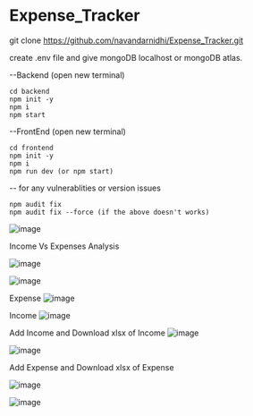 # Expense_Tracker

git clone https://github.com/navandarnidhi/Expense_Tracker.git

create .env file and give mongoDB localhost or mongoDB atlas.

--Backend (open new terminal)

    cd backend
    npm init -y
    npm i
    npm start

--FrontEnd (open new terminal)

    cd frontend
    npm init -y
    npm i
    npm run dev (or npm start)

-- for any vulnerablities or version issues

    npm audit fix
    npm audit fix --force (if the above doesn't works)



![image](https://github.com/user-attachments/assets/b3095fd7-87dd-40c0-8b7f-e2869acdeece)

Income Vs Expenses Analysis

![image](https://github.com/user-attachments/assets/36854112-6b06-4064-b435-0bf7f3ece129)

![image](https://github.com/user-attachments/assets/0f1f40a2-4554-48aa-8f21-e54e1bcda01e)

Expense
![image](https://github.com/user-attachments/assets/59aa1bda-27e4-43b0-b404-43c85e38593e)

Income
![image](https://github.com/user-attachments/assets/c98d8221-a59c-4a11-8e6e-9281ddb5822c)

Add Income and Download xlsx of Income
![image](https://github.com/user-attachments/assets/5cc438a0-5b91-4525-8544-2f67a9702300)

![image](https://github.com/user-attachments/assets/c8c5850c-6abf-43b3-92f1-a40a300545ae)

Add Expense and Download xlsx of Expense

![image](https://github.com/user-attachments/assets/f89bab97-3ecf-40bb-93cc-9b10a3f6d405)

![image](https://github.com/user-attachments/assets/dc2cc8c0-fb8c-4514-aada-21ff90da0a17)





